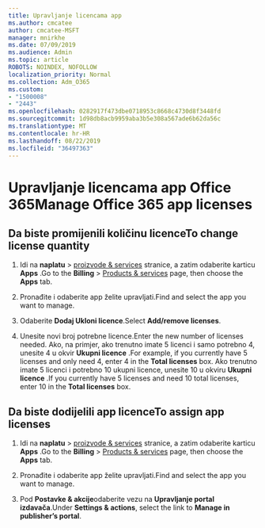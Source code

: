 ```yaml
---
title: Upravljanje licencama app
ms.author: cmcatee
author: cmcatee-MSFT
manager: mnirkhe
ms.date: 07/09/2019
ms.audience: Admin
ms.topic: article
ROBOTS: NOINDEX, NOFOLLOW
localization_priority: Normal
ms.collection: Adm_O365
ms.custom:
- "1500008"
- "2443"
ms.openlocfilehash: 0282917f473dbe0718953c8668c4730d8f3448fd
ms.sourcegitcommit: 1d98db8acb9959aba3b5e308a567ade6b62da56c
ms.translationtype: MT
ms.contentlocale: hr-HR
ms.lasthandoff: 08/22/2019
ms.locfileid: "36497363"
---
```

# <a name="manage-office-365-app-licenses"></a><span data-ttu-id="1e82e-102">Upravljanje licencama app Office 365</span><span class="sxs-lookup"><span data-stu-id="1e82e-102">Manage Office 365 app licenses</span></span>

## <a name="to-change-license-quantity"></a><span data-ttu-id="1e82e-103">Da biste promijenili količinu licence</span><span class="sxs-lookup"><span data-stu-id="1e82e-103">To change license quantity</span></span>

1. <span data-ttu-id="1e82e-104">Idi na **naplatu** > [proizvode & services](https://go.microsoft.com/fwlink/p/?linkid=842054) stranice, a zatim odaberite karticu **Apps** .</span><span class="sxs-lookup"><span data-stu-id="1e82e-104">Go to the **Billing** > [Products & services](https://go.microsoft.com/fwlink/p/?linkid=842054) page, then choose the **Apps** tab.</span></span>

2. <span data-ttu-id="1e82e-105">Pronađite i odaberite app želite upravljati.</span><span class="sxs-lookup"><span data-stu-id="1e82e-105">Find and select the app you want to manage.</span></span>  

3. <span data-ttu-id="1e82e-106">Odaberite **Dodaj Ukloni licence**.</span><span class="sxs-lookup"><span data-stu-id="1e82e-106">Select **Add/remove licenses**.</span></span>

4. <span data-ttu-id="1e82e-107">Unesite novi broj potrebne licence.</span><span class="sxs-lookup"><span data-stu-id="1e82e-107">Enter the new number of licenses needed.</span></span> <span data-ttu-id="1e82e-108">Ako, na primjer, ako trenutno imate 5 licenci i samo potrebno 4, unesite 4 u okvir **Ukupni licence** .</span><span class="sxs-lookup"><span data-stu-id="1e82e-108">For example, if you currently have 5 licenses and only need 4, enter 4 in the **Total licenses** box.</span></span> <span data-ttu-id="1e82e-109">Ako trenutno imate 5 licenci i potrebno 10 ukupni licence, unesite 10 u okviru **Ukupni licence** .</span><span class="sxs-lookup"><span data-stu-id="1e82e-109">If you currently have 5 licenses and need 10 total licenses, enter 10 in the **Total licenses** box.</span></span>

## <a name="to-assign-app-licenses"></a><span data-ttu-id="1e82e-110">Da biste dodijelili app licence</span><span class="sxs-lookup"><span data-stu-id="1e82e-110">To assign app licenses</span></span>

1. <span data-ttu-id="1e82e-111">Idi na **naplatu** > [proizvode & services](https://go.microsoft.com/fwlink/p/?linkid=842054) stranice, a zatim odaberite karticu **Apps** .</span><span class="sxs-lookup"><span data-stu-id="1e82e-111">Go to the **Billing** > [Products & services](https://go.microsoft.com/fwlink/p/?linkid=842054) page, then choose the **Apps** tab.</span></span>

2. <span data-ttu-id="1e82e-112">Pronađite i odaberite app želite upravljati.</span><span class="sxs-lookup"><span data-stu-id="1e82e-112">Find and select the app you want to manage.</span></span>  

3. <span data-ttu-id="1e82e-113">Pod **Postavke & akcije**odaberite vezu na **Upravljanje portal izdavača**.</span><span class="sxs-lookup"><span data-stu-id="1e82e-113">Under **Settings & actions**, select the link to **Manage in publisher’s portal**.</span></span>